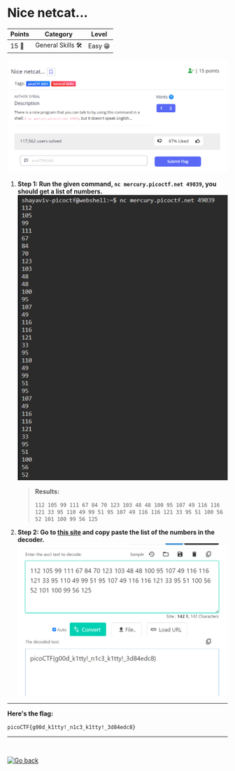 # Nice netcat...

| **Points** |    **Category**      |    **Level** |
|--------|----------------|-------|
| 15 :muscle:     | General Skills 🛠️ | Easy :grin: |

![image](images/1.png)

1. **Step 1: Run the given command, `nc mercury.picoctf.net 49039`, you should get a list of numbers.**
    ![Screenshot](images/2.png)

    > **Results:**
    > ```text
    > 112 105 99 111 67 84 70 123 103 48 48 100 95 107 49 116 116 121 33 95 110 49 99 51 95 107 49 116 116 121 33 95 51 100 56 52 101 100 99 56 125
    > ```

2. **Step 2: Go to [this site]((https://codebeautify.org/ascii-to-text)) and copy paste the list of the numbers in the decoder.**
    ![Screenshot](images/3.png)

---

**Here's the flag:**
```text
picoCTF{g00d_k1tty!_n1c3_k1tty!_3d84edc8}
```

---

<br>

[![Go back](https://readme-components.vercel.app/api?component=button&text=Go+back)](/)
